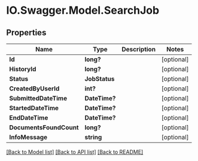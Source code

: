 # IO.Swagger.Model.SearchJob
## Properties

Name | Type | Description | Notes
------------ | ------------- | ------------- | -------------
**Id** | **long?** |  | [optional] 
**HistoryId** | **long?** |  | [optional] 
**Status** | **JobStatus** |  | [optional] 
**CreatedByUserId** | **int?** |  | [optional] 
**SubmittedDateTime** | **DateTime?** |  | [optional] 
**StartedDateTime** | **DateTime?** |  | [optional] 
**EndDateTime** | **DateTime?** |  | [optional] 
**DocumentsFoundCount** | **long?** |  | [optional] 
**InfoMessage** | **string** |  | [optional] 

[[Back to Model list]](../README.md#documentation-for-models) [[Back to API list]](../README.md#documentation-for-api-endpoints) [[Back to README]](../README.md)

